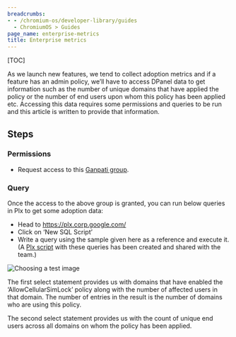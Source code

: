 ```yaml
---
breadcrumbs:
- - /chromium-os/developer-library/guides
  - ChromiumOS > Guides
page_name: enterprise-metrics
title: Enterprise metrics
---
```


[TOC]

As we launch new features, we tend to collect adoption metrics and if a feature
has an admin policy, we’ll have to access DPanel data to get information such as
the number of unique domains that have applied the policy or the number of end
users upon whom this policy has been applied etc. Accessing this data requires
some permissions and queries to be run and this article is written to provide
that information.

## Steps

### Permissions

*   Request access to this
    [Ganpati group](https://ganpati2.corp.google.com/group/dasher-policies-dump-readonly-policy.prod).

### Query

Once the access to the above group is granted, you can run below queries in Plx
to get some adoption data:

*   Head to https://plx.corp.google.com/
*   Click on ‘New SQL Script’
*   Write a query using the sample given here as a reference and execute it. (A
    [Plx script](https://plx.corp.google.com/scripts2/script_cb._47877f_23a0_40c2_9769_b48284ad621b)
    with these queries has been created and shared with the team.)

![Choosing a test image](/chromium-os/developer-library/guides/enterprise/enterprise-metrics/enterprise_metrics.png)

The first select statement provides us with domains that have enabled the
‘AllowCellularSimLock’ policy along with the number of affected users in that
domain. The number of entries in the result is the number of domains who are
using this policy.

The second select statement provides us with the count of unique end users
across all domains on whom the policy has been applied.